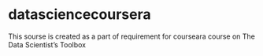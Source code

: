# datasciencecoursera
This sourse is created as a part of requirement for courseara course on The Data Scientist’s Toolbox

